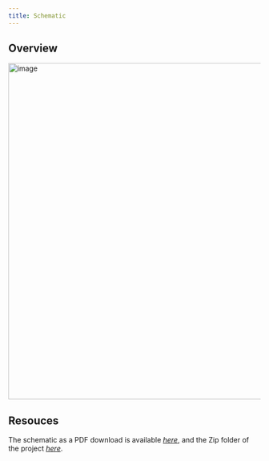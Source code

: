 ```yaml
---
title: Schematic
---
```


## Overview


<img width="975" height="670" alt="image" src="https://github.com/user-attachments/assets/92784dc8-5bbd-44f3-aeb6-0260b5922064" />



## Resouces

The schematic as a PDF download is available [*here*](KeltonJensenSubsystemSchematicDesign.pdf), and the Zip folder of the project [*here*](SubsystemSchematicDesignKJ.zip).
